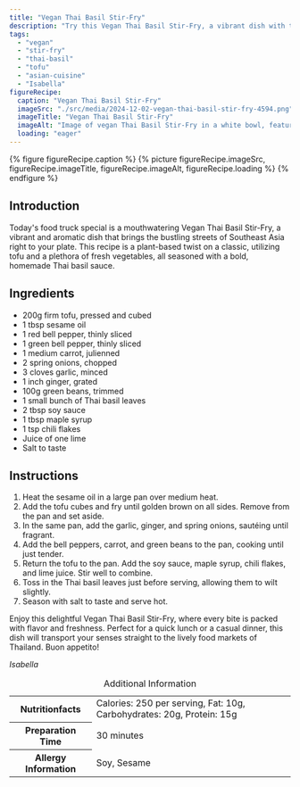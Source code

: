 ```yaml
---
title: "Vegan Thai Basil Stir-Fry"
description: "Try this Vegan Thai Basil Stir-Fry, a vibrant dish with tofu, vegetables, and a homemade Thai basil sauce. Perfect for a fresh and flavorful meal."
tags:
  - "vegan"
  - "stir-fry"
  - "thai-basil"
  - "tofu"
  - "asian-cuisine"
  - "Isabella"
figureRecipe: 
  caption: "Vegan Thai Basil Stir-Fry"
  imageSrc: "./src/media/2024-12-02-vegan-thai-basil-stir-fry-4594.png"
  imageTitle: "Vegan Thai Basil Stir-Fry"
  imageAlt: "Image of vegan Thai Basil Stir-Fry in a white bowl, featuring tofu, colorful peppers, carrots, green beans, and fresh basil, with chopsticks and lime on a wooden table."
  loading: "eager"
---
```


{% figure figureRecipe.caption %}
{% picture figureRecipe.imageSrc, figureRecipe.imageTitle, figureRecipe.imageAlt, figureRecipe.loading %}
{% endfigure %}

## Introduction

Today's food truck special is a mouthwatering Vegan Thai Basil Stir-Fry, a vibrant and aromatic dish that brings the bustling streets of Southeast Asia right to your plate. This recipe is a plant-based twist on a classic, utilizing tofu and a plethora of fresh vegetables, all seasoned with a bold, homemade Thai basil sauce.

## Ingredients

- 200g firm tofu, pressed and cubed
- 1 tbsp sesame oil
- 1 red bell pepper, thinly sliced
- 1 green bell pepper, thinly sliced
- 1 medium carrot, julienned
- 2 spring onions, chopped
- 3 cloves garlic, minced
- 1 inch ginger, grated
- 100g green beans, trimmed
- 1 small bunch of Thai basil leaves
- 2 tbsp soy sauce
- 1 tbsp maple syrup
- 1 tsp chili flakes
- Juice of one lime
- Salt to taste

## Instructions

1. Heat the sesame oil in a large pan over medium heat.
2. Add the tofu cubes and fry until golden brown on all sides. Remove from the pan and set aside.
3. In the same pan, add the garlic, ginger, and spring onions, sautéing until fragrant.
4. Add the bell peppers, carrot, and green beans to the pan, cooking until just tender.
5. Return the tofu to the pan. Add the soy sauce, maple syrup, chili flakes, and lime juice. Stir well to combine.
6. Toss in the Thai basil leaves just before serving, allowing them to wilt slightly.
7. Season with salt to taste and serve hot.

Enjoy this delightful Vegan Thai Basil Stir-Fry, where every bite is packed with flavor and freshness. Perfect for a quick lunch or a casual dinner, this dish will transport your senses straight to the lively food markets of Thailand. Buon appetito!

*Isabella*

<table><caption class='sr-only'>Additional Information</caption><tr><th>Nutritionfacts</th><td>Calories: 250 per serving, Fat: 10g, Carbohydrates: 20g, Protein: 15g&nbsp;</td></tr><tr><th>Preparation Time</th><td>30 minutes&nbsp;</td></tr><tr><th>Allergy Information</th><td>Soy, Sesame&nbsp;</td></tr></table>

